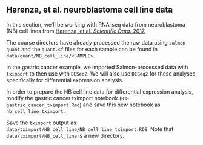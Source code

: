 ## Harenza, et al. neuroblastoma cell line data

In this section, we'll be working with RNA-seq data from neuroblastoma (NB) cell lines from
[Harenza, et al. _Scientific Data._ 2017.](https://doi.org/10.1038/sdata.2017.33)

The course directors have already processed the raw data using `salmon quant` and the `quant.sf` files for each sample can be found in `data/quant/NB_cell_line/<SAMPLE>`.

In the gastric cancer example, we imported Salmon-processed data with `tximport` to then use with `DESeq2`. 
We will also use `DESeq2` for these analyses, specifically for differential expression analysis.

In order to prepare the NB cell line data for differential expression analysis, modify the gastric cancer tximport notebook (`03-gastric_cancer_tximport.Rmd`) and save this new notebook as `nb_cell_line_tximport`.

Save the `tximport` output as `data/tximport/NB_cell_line/NB_cell_line_tximport.RDS`. Note that `data/tximport/NB_cell_line` is a new directory.
